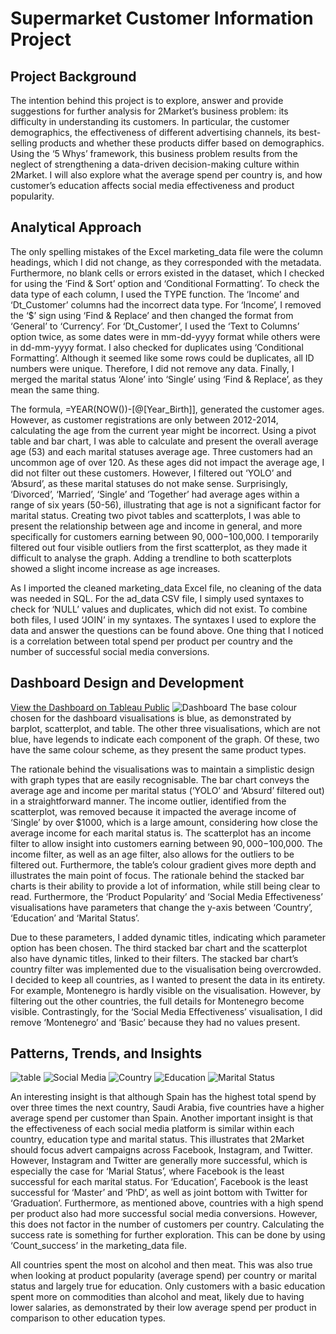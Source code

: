 # Supermarket Customer Information Project
## Project Background 
The intention behind this project is to explore, answer and provide suggestions for further analysis for 2Market’s business problem: its difficulty in understanding its customers. In particular, the customer demographics, the effectiveness of different advertising channels, its best-selling products and whether these products differ based on demographics. Using the ‘5 Whys’ framework, this business problem results from the neglect of strengthening a data-driven decision-making culture within 2Market. I will also explore what the average spend per country is, and how customer’s education affects social media effectiveness and product popularity. 

## Analytical Approach
The only spelling mistakes of the Excel marketing_data file were the column headings, which I did not change, as they corresponded with the metadata. Furthermore, no blank cells or errors existed in the dataset, which I checked for using the ‘Find & Sort’ option and ‘Conditional Formatting’. To check the data type of each column, I used the TYPE function. The ‘Income’ and ‘Dt_Customer’ columns had the incorrect data type. For ‘Income’, I removed the ‘$’ sign using ‘Find & Replace’ and then changed the format from ‘General’ to ‘Currency’. For ‘Dt_Customer’, I used the ‘Text to Columns’ option twice, as some dates were in mm-dd-yyyy format while others were in dd-mm-yyyy format. I also checked for duplicates using ‘Conditional Formatting’. Although it seemed like some rows could be duplicates, all ID numbers were unique. Therefore, I did not remove any data. Finally, I merged the marital status ‘Alone’ into ‘Single’ using ‘Find & Replace’, as they mean the same thing. 

The formula, =YEAR(NOW())-[@[Year_Birth]], generated the customer ages. However, as customer registrations are only between 2012-2014, calculating the age from the current year might be incorrect. Using a pivot table and bar chart, I was able to calculate and present the overall average age (53) and each marital statuses average age. Three customers had an uncommon age of over 120. As these ages did not impact the average age, I did not filter out these customers. However, I filtered out ‘YOLO’ and ‘Absurd’, as these marital statuses do not make sense. Surprisingly, ‘Divorced’, ‘Married’, ‘Single’ and ‘Together’ had average ages within a range of six years (50-56), illustrating that age is not a significant factor for marital status. Creating two pivot tables and scatterplots, I was able to present the relationship between age and income in general, and more specifically for customers earning between $90,000-$100,000. I temporarily filtered out four visible outliers from the first scatterplot, as they made it difficult to analyse the graph. Adding a trendline to both scatterplots showed a slight income increase as age increases. 

As I imported the cleaned marketing_data Excel file, no cleaning of the data was needed in SQL. For the ad_data CSV file, I simply used syntaxes to check for ‘NULL’ values and duplicates, which did not exist. To combine both files, I used ‘JOIN’ in my syntaxes. The syntaxes I used to explore the data and answer the questions can be found above. One thing that I noticed is a correlation between total spend per product per country and the number of successful social media conversions.

## Dashboard Design and Development
[View the Dashboard on Tableau Public](https://public.tableau.com/app/profile/mattia.bieler/viz/SupermarketProjectDashboard/2MarketDashboard)
![Dashboard](https://github.com/Mattia-Bieler/Supermarket_Advertisement_and_Sales_Project/assets/132078605/0393f0c4-bb26-4b62-8861-b2aa06b98ab5) 
The base colour chosen for the dashboard visualisations is blue, as demonstrated by barplot, scatterplot, and table. The other three visualisations, which are not blue, have legends to indicate each component of the graph. Of these, two have the same colour scheme, as they present the same product types.

The rationale behind the visualisations was to maintain a simplistic design with graph types that are easily recognisable. The bar chart conveys the average age and income per marital status (‘YOLO’ and ‘Absurd’ filtered out) in a straightforward manner. The income outlier, identified from the scatterplot, was removed because it impacted the average income of ‘Single’ by over $1000, which is a large amount, considering how close the average income for each marital status is. The scatterplot has an income filter to allow insight into customers earning between $90,000-$100,000. The income filter, as well as an age filter, also allows for the outliers to be filtered out. Furthermore, the table’s colour gradient gives more depth and illustrates the main point of focus. The rationale behind the stacked bar charts is their ability to provide a lot of information, while still being clear to read. Furthermore, the ‘Product Popularity’ and ‘Social Media Effectiveness’ visualisations have parameters that change the y-axis between ‘Country’, ‘Education’ and ‘Marital Status’.

Due to these parameters, I added dynamic titles, indicating which parameter option has been chosen. The third stacked bar chart and the scatterplot also have dynamic titles, linked to their filters. The stacked bar chart’s country filter was implemented due to the visualisation being overcrowded. I decided to keep all countries, as I wanted to present the data in its entirety. For example, Montenegro is hardly visible on the visualisation. However, by filtering out the other countries, the full details for Montenegro become visible. Contrastingly, for the ‘Social Media Effectiveness’ visualisation, I did remove ‘Montenegro’ and ‘Basic’ because they had no values present.

## Patterns, Trends, and Insights
![table](https://github.com/Mattia-Bieler/LSE_Data_Analytics_Career_Accelerator/assets/132078605/b22b6d7d-6867-4c94-b522-1622c3d674bf)
![Social Media](https://github.com/Mattia-Bieler/LSE_Data_Analytics_Career_Accelerator/assets/132078605/1e802866-45b8-46d5-acdd-faeac11b47cf)
![Country](https://github.com/Mattia-Bieler/LSE_Data_Analytics_Career_Accelerator/assets/132078605/12347b2f-4b47-489b-8194-ed141d0cdef8)
![Education](https://github.com/Mattia-Bieler/LSE_Data_Analytics_Career_Accelerator/assets/132078605/a81fc575-a393-4a18-8f04-232fa5d3a415)
![Marital Status](https://github.com/Mattia-Bieler/LSE_Data_Analytics_Career_Accelerator/assets/132078605/5f52406c-9f0d-41c0-b8a4-3e0f31c65b38)

An interesting insight is that although Spain has the highest total spend by over three times the next country, Saudi Arabia, five countries have a higher average spend per customer than Spain. Another important insight is that the effectiveness of each social media platform is similar within each country, education type and marital status. This illustrates that 2Market should focus advert campaigns across Facebook, Instagram, and Twitter. However, Instagram and Twitter are generally more successful, which is especially the case for ‘Marial Status’, where Facebook is the least successful for each marital status. For ‘Education’, Facebook is the least successful for ‘Master’ and ‘PhD’, as well as joint bottom with Twitter for ‘Graduation’. Furthermore, as mentioned above, countries with a high spend per product also had more successful social media conversions. However, this does not factor in the number of customers per country. Calculating the success rate is something for further exploration. This can be done by using ‘Count_success’ in the marketing_data file. 

All countries spent the most on alcohol and then meat. This was also true when looking at product popularity (average spend) per country or marital status and largely true for education. Only customers with a basic education spent more on commodities than alcohol and meat, likely due to having lower salaries, as demonstrated by their low average spend per product in comparison to other education types.
